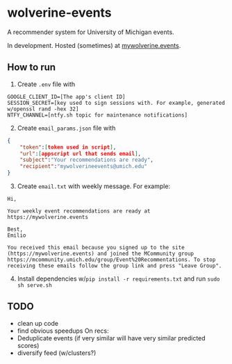 # wolverine-events
A recommender system for University of Michigan events.

In development. Hosted (sometimes) at [mywolverine.events](https://mywolverine.events/).

## How to run 
1. Create `.env` file with 
```
GOOGLE_CLIENT_ID=[The app's client ID]
SESSION_SECRET=[key used to sign sessions with. For example, generated w/openssl rand -hex 32]
NTFY_CHANNEL=[ntfy.sh topic for maintenance notifications]
```
2. Create `email_params.json` file with
```json
{
    "token":[token used in script],
    "url":[appscript url that sends email],
    "subject":"Your recommendations are ready",
    "recipient":"mywolverineevents@umich.edu"
}
```
3. Create `email.txt` with weekly message. For example:
```
Hi,

Your weekly event recommendations are ready at https://mywolverine.events

Best,
Emilio

You received this email because you signed up to the site (https://mywolverine.events) and joined the MCommunity group https://mcommunity.umich.edu/group/Event%20Recommentations. To stop receiving these emails follow the group link and press "Leave Group".
```

4. Install dependencies w/`pip install -r requirements.txt` and run `sudo sh serve.sh`

## TODO
- clean up code
- find obvious speedups
On recs:
- Deduplicate events (if very similar will have very similar predicted scores)
- diversify feed (w/clusters?)